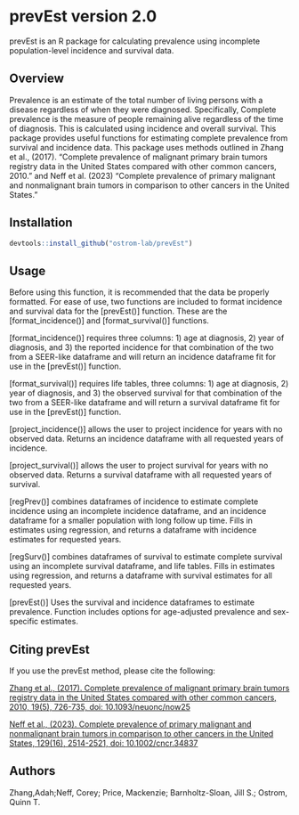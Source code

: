 
<!-- README.md is generated from README.Rmd. Please edit that file -->

# prevEst version 2.0

prevEst is an R package for calculating prevalence using incomplete
population-level incidence and survival data.

## Overview

Prevalence is an estimate of the total number of living persons with a
disease regardless of when they were diagnosed. Specifically, Complete
prevalence is the measure of people remaining alive regardless of the
time of diagnosis. This is calculated using incidence and overall
survival. This package provides useful functions for estimating complete
prevalence from survival and incidence data. This package uses methods
outlined in Zhang et al., (2017). “Complete prevalence of malignant
primary brain tumors registry data in the United States compared with
other common cancers, 2010.” and Neff et al. (2023) “Complete prevalence
of primary malignant and nonmalignant brain tumors in comparison to
other cancers in the United States.”

## Installation

``` r
devtools::install_github("ostrom-lab/prevEst")
```

## Usage

Before using this function, it is recommended that the data be properly
formatted. For ease of use, two functions are included to format
incidence and survival data for the \[prevEst()\] function. These are
the \[format_incidence()\] and \[format_survival()\] functions.

\[format_incidence()\] requires three columns: 1) age at diagnosis, 2)
year of diagnosis, and 3) the reported incidence for that combination of
the two from a SEER-like dataframe and will return an incidence
dataframe fit for use in the \[prevEst()\] function.

\[format_survival()\] requires life tables, three columns: 1) age at
diagnosis, 2) year of diagnosis, and 3) the observed survival for that
combination of the two from a SEER-like dataframe and will return a
survival dataframe fit for use in the \[prevEst()\] function.

\[project_incidence()\] allows the user to project incidence for years
with no observed data. Returns an incidence dataframe with all requested
years of incidence.

\[project_survival()\] allows the user to project survival for years
with no observed data. Returns a survival dataframe with all requested
years of survival.

\[regPrev()\] combines dataframes of incidence to estimate complete
incidence using an incomplete incidence dataframe, and an incidence
dataframe for a smaller population with long follow up time. Fills in
estimates using regression, and returns a dataframe with incidence
estimates for requested years.

\[regSurv()\] combines dataframes of survival to estimate complete
survival using an incomplete survival dataframe, and life tables. Fills
in estimates using regression, and returns a dataframe with survival
estimates for all requested years.

\[prevEst()\] Uses the survival and incidence dataframes to estimate
prevalence. Function includes options for age-adjusted prevalence and
sex-specific estimates.

## Citing prevEst

If you use the prevEst method, please cite the following:

[Zhang et al., (2017). Complete prevalence of malignant primary brain
tumors registry data in the United States compared with other common
cancers, 2010, 19(5), 726-735, doi:
10.1093/neuonc/now25](https://doi.org/10.1093/neuonc/now252)

[Neff et al., (2023). Complete prevalence of primary malignant and
nonmalignant brain tumors in comparison to other cancers in the United
States, 129(16), 2514-2521, doi:
10.1002/cncr.34837](https://doi.org/10.1002/cncr.34837)

## Authors

Zhang,Adah;Neff, Corey; Price, Mackenzie; Barnholtz-Sloan, Jill S.;
Ostrom, Quinn T.
